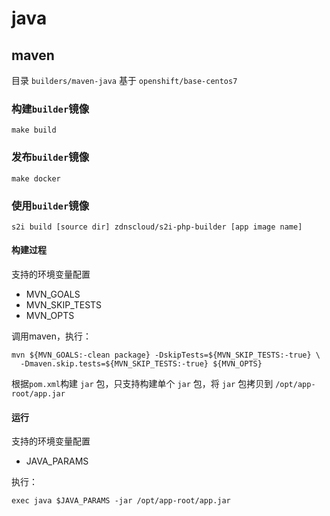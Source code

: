 # java

## maven

目录 `builders/maven-java`
基于 `openshift/base-centos7`

### 构建`builder`镜像

```
make build
```

### 发布`builder`镜像

```
make docker
```

### 使用`builder`镜像

```
s2i build [source dir] zdnscloud/s2i-php-builder [app image name]
```

#### 构建过程

支持的环境变量配置

- MVN_GOALS
- MVN_SKIP_TESTS
- MVN_OPTS

调用maven，执行：

```shell
mvn ${MVN_GOALS:-clean package} -DskipTests=${MVN_SKIP_TESTS:-true} \
  -Dmaven.skip.tests=${MVN_SKIP_TESTS:-true} ${MVN_OPTS}

```

根据`pom.xml`构建 `jar` 包，只支持构建单个 `jar` 包，将 `jar` 包拷贝到 `/opt/app-root/app.jar`


#### 运行

支持的环境变量配置

- JAVA_PARAMS

执行：

```shell
exec java $JAVA_PARAMS -jar /opt/app-root/app.jar
```
